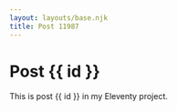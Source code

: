 ```yaml
---
layout: layouts/base.njk
title: Post 11987
---
```


# Post {{ id }}

This is post {{ id }} in my Eleventy project.

